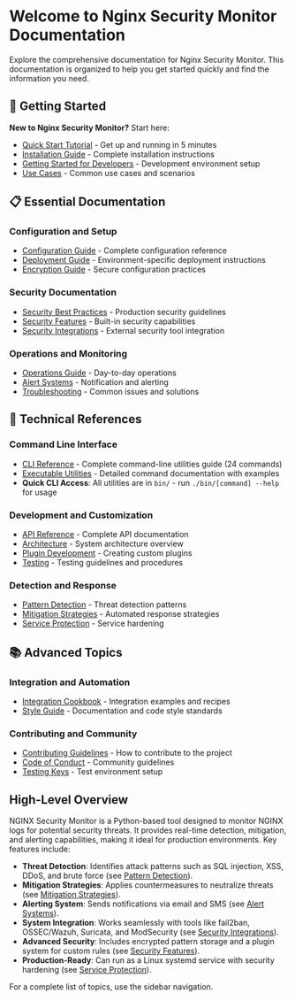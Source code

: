 # Welcome to Nginx Security Monitor Documentation

Explore the comprehensive documentation for Nginx Security Monitor. This documentation is
organized to help you get started quickly and find the information you need.

## 🚀 Getting Started

**New to Nginx Security Monitor?** Start here:

- [Quick Start Tutorial](QUICK_START_TUTORIAL.md) - Get up and running in 5 minutes
- [Installation Guide](INSTALLATION.md) - Complete installation instructions
- [Getting Started for Developers](getting-started.md) - Development environment setup
- [Use Cases](USE_CASES.md) - Common use cases and scenarios

## 📋 Essential Documentation

### Configuration and Setup

- [Configuration Guide](CONFIGURATION.md) - Complete configuration reference
- [Deployment Guide](deployment/) - Environment-specific deployment instructions
- [Encryption Guide](ENCRYPTION_GUIDE.md) - Secure configuration practices

### Security Documentation

- [Security Best Practices](security/best-practices.md) - Production security guidelines
- [Security Features](SECURITY_FEATURES.md) - Built-in security capabilities
- [Security Integrations](SECURITY_INTEGRATIONS.md) - External security tool integration

### Operations and Monitoring

- [Operations Guide](OPERATIONS_GUIDE.md) - Day-to-day operations
- [Alert Systems](ALERT_SYSTEMS.md) - Notification and alerting
- [Troubleshooting](TROUBLESHOOTING.md) - Common issues and solutions

## 🔧 Technical References

### Command Line Interface

- [CLI Reference](CLI_REFERENCE.md) - Complete command-line utilities guide (24 commands)
- [Executable Utilities](../bin/README.md) - Detailed command documentation with examples
- **Quick CLI Access**: All utilities are in `bin/` - run `./bin/[command] --help` for usage

### Development and Customization

- [API Reference](API_REFERENCE.md) - Complete API documentation
- [Architecture](ARCHITECTURE.md) - System architecture overview
- [Plugin Development](PLUGIN_DEVELOPMENT.md) - Creating custom plugins
- [Testing](TESTING.md) - Testing guidelines and procedures

### Detection and Response

- [Pattern Detection](PATTERN_DETECTION.md) - Threat detection patterns
- [Mitigation Strategies](MITIGATION_STRATEGIES.md) - Automated response strategies
- [Service Protection](SERVICE_PROTECTION.md) - Service hardening

## 📚 Advanced Topics

### Integration and Automation

- [Integration Cookbook](INTEGRATION_COOKBOOK.md) - Integration examples and recipes
- [Style Guide](STYLE_GUIDE.md) - Documentation and code style standards

### Contributing and Community

- [Contributing Guidelines](CONTRIBUTING.md) - How to contribute to the project
- [Code of Conduct](CODE_OF_CONDUCT.md) - Community guidelines
- [Testing Keys](TESTING_KEYS.md) - Test environment setup

## High-Level Overview

NGINX Security Monitor is a Python-based tool designed to monitor NGINX logs for potential security threats.
It provides real-time detection, mitigation, and alerting capabilities, making it ideal for production environments.
Key features include:

- **Threat Detection**: Identifies attack patterns such as SQL injection, XSS, DDoS, and brute force (see [Pattern Detection](PATTERN_DETECTION.md)).
- **Mitigation Strategies**: Applies countermeasures to neutralize threats (see [Mitigation Strategies](MITIGATION_STRATEGIES.md)).
- **Alerting System**: Sends notifications via email and SMS (see [Alert Systems](ALERT_SYSTEMS.md)).
- **System Integration**: Works seamlessly with tools like fail2ban, OSSEC/Wazuh, Suricata, and
  ModSecurity (see [Security Integrations](SECURITY_INTEGRATIONS.md)).
- **Advanced Security**: Includes encrypted pattern storage and a plugin system for custom rules (see [Security Features](SECURITY_FEATURES.md)).
- **Production-Ready**: Can run as a Linux systemd service with security hardening (see [Service Protection](SERVICE_PROTECTION.md)).

For a complete list of topics, use the sidebar navigation.
